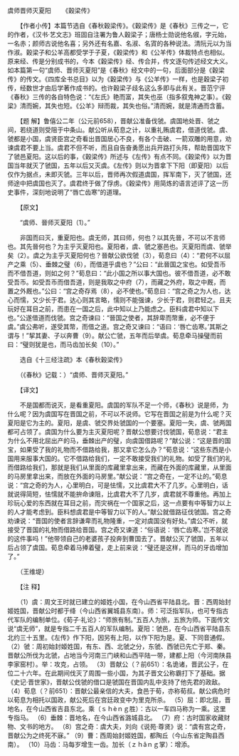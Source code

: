 虞师晋师灭夏阳
　　《穀梁传》

　　【作者小传】本篇节选自《春秋穀梁传》。《穀梁传》是《春秋》三传之一，它的作者，《汉书·艺文志》班固自注署为鲁人穀梁子；唐杨士勋说他名俶，字元始，一名赤；颜师古说他名喜；另外还有名嘉、名淑、名寊的各种说法。清阮元以为当作淑。穀梁子和公羊高都受学于子夏，《穀梁传》和《公羊传》体裁特点也相似。原来经、传是分别成书的，今本《穀梁传》经、传合并，传文逐句传述经文大义。如本篇第一句“虞师、晋师灭夏阳”是《春秋》经文中的一句，后面部分是《穀梁传》的传文。《四库全书总目》以为《穀梁传》与《公羊传》一样，也是穀梁子初传，经数世才由后学著作成书的。也许穀梁子歧名这么多即与此有关。晋范宁评《春秋》三传的各自特色说：“《左氏》艳而富，其失也巫（指多叙鬼神之事）。《穀梁》清而婉，其失也短。《公羊》辩而裁，其失也俗。”清而婉，就是清通而含蓄。

　　【题 解】鲁僖公二年（公元前658），晋献公准备伐虢。虞国地处晋、虢之间，若绕道则受阻于中条山。献公听从荀息之计，以重礼贿虞君，借道伐虢。虞、虢都是小国，虞贤臣宫之奇看出晋国居心不良，有各个击破、一箭双雕的用意，劝谏虞君不要上当。虞君不但不听，而且自告奋勇愿出兵开路打头阵，帮助晋国攻下了虢邑夏阳。这以后的事，《穀梁传》所述与《左传》有点不同。《穀梁传》以为晋国当年就灭了虢国，五年以后又灭虞。《左传》则以为晋拿下下阳（即夏阳）以后仅作为据点，未即灭虢。三年以后，晋师再次假道虞国，挥军南下，灭了虢国，还师途中把虞国也灭了。虞君终于做了俘虏。《穀梁传》用简炼的语言述评了这一历史事件，深刻地说明了“唇亡齿寒”的道理。

　　【原文】 

　　“虞师、晉师灭夏阳（1）。” 

　　非国而曰灭，重夏阳也。虞无师，其曰师，何也？以其先晉，不可以不言师也。其先晉何也？为主乎灭夏阳也。夏阳者，虞、虢之塞邑也。灭夏阳而虞、虢举矣（2）。虞之为主乎灭夏阳何也？晉献公欲伐虢（3），荀息曰（4）：“君何不以屈产之乘（5）、垂棘之璧（6），而借道乎虞也？”公曰：“此晉国之宝也。如受吾币而不借吾道，则如之何？”荀息曰：“此小国之所以事大国也。彼不借吾道，必不敢受吾币。如受吾币而借吾道，则是我取之中府（7），而藏之外府，取之中厩，而置之外厩也。”公曰：“宫之奇存焉（8），必不使也。”荀息曰：“宫之奇之为人也，达心而懦，又少长于君。达心则其言略，懦则不能强谏，少长于君，则君轻之。且夫玩好在耳目之前，而患在一国之后，此中知以上乃能虑之。臣料虞君中知以下也。”公遂借道而伐虢。宫之奇谏曰：“晉国之使者，其辞卑而幣重，必不便于虞。”虞公弗听，遂受其幣，而借之道。宫之奇又谏曰：“语曰：‘唇亡齿寒。’其斯之谓与！”挈其妻、子以奔曹（9）。献公亡虢，五年而后举虞。荀息牵马操璧而前曰：“璧则犹是也，而马齿加长矣（10）。”

　　选自《十三经注疏》本《春秋穀梁传》　　

　　（《春秋》记载：）“虞师、晋师灭夏阳。” 

　　【译文】

　　不是国都而说灭，是看重夏阳。虞国的军队不足一个师，《春秋》说是师，为什么呢？因为虞国写在晋国之前，不可以不说师。它写在晋国之前是为什么呢？灭夏阳是它为主的。夏阳，是虞、虢交界处虢国的一个要塞。夏阳一失，虞、虢两国都可占领了。虞国为什么要为主灭夏阳呢？晋献公想要讨伐虢国，荀息说：“君主为什么不用北屈出产的马，垂棘出产的璧，向虞国借路呢？”献公说：“这是晋的国宝，如果受了我的礼物而不借路给我，那又拿它怎么办？”荀息说：“这些东西是小国用来服事大国的。它不借路给我们，一定不敢接受我们的礼物。如受了我们的礼而借路给我们，那就是我们从里面的库藏里拿出来，而藏在外面的库藏里，从里面的马房里拿出来，而放在外面的马房里。”献公说：“宫之奇在，一定不让的。”荀息说：“宫之奇的为人，心里明白，可是怯懦，又比虞君大不了几岁。心里明白，话就说得简短，怯懦就不能拚命谏阻，比虞君大不了几岁，虞君就不尊重他。再加上珍玩心爱的东西就在耳目之前，而灾祸在一个国家之后，这一点要有中等智力以上的人才能考虑到。臣料想虞君是中等智力以下的人。”献公就借路征伐虢国。宫之奇劝谏说：“晋国的使者言辞谦卑而礼物隆重，一定对虞国没有好处。”虞公不听，就接受了晋国的礼物而借路给晋国。宫之奇又谏道：“俗语说：‘唇亡齿寒。’岂不就说的这件事吗！”他带领自己的老婆孩子投奔到曹国去了。晋献公灭了虢国，五年以后占领了虞国。荀息牵着马捧着璧，走上前来说：“璧还是这样，而马的牙齿增加了。”

　　（王维堤）

　　【注 释】 

　　（1）虞：周文王时就已建立的姬姓小国，在今山西省平陆县北。晋：西周始封姬姓国，晋献公时都于绛（今山西省翼城县东南）。师：可泛指军队，也可专指古代军队的编制单位。《荀子·礼论》：“师旅有制。”五百人为旅，五旅为师。下面传文说“虞无师”，就是专指二千五百人的军队编制。夏阳：虢邑，在今山西省平陆县东北约三十五里。《左传》作下阳，因另有上阳，以作下阳为是。夏、下同音通假。 （2）虢：周初始封姬姓国，有东、西、北虢之分，东虢、西虢已先亡于郑、秦。晋献公所伐为北虢，占地当今河南三门峡和山西平陆一带，建都上阳（今河南陕县李家窑村）。举：攻克，占领。 （3）晋献公（？前651）：名诡诸，晋武公子，在位二十六年。在此期间伐灭了周围一些小国，为其子晋文公称霸打下了基础。据《史记·晋世家》，晋献公伐虢的借口是虢国在晋国内乱中支持了他先君的政敌。 （4）荀息（？前651）：晋献公最亲信的大夫，食邑于荀，亦称荀叔。献公病危时以荀息为相托以国政，献公死后在宫廷政变中为里克所杀。 （5）屈：即北屈，晋地名，在今山西省吉县东北。乘（ｓｈèｎｇ胜）：古以一车四马称为一乘。这里专指马。 （6）垂棘：晋地名，在今山西省潞城县北。 （7）府：古时国家收藏财物、文书的地方。 （8）宫之奇：虞大夫，刘向《说苑·尊贤》说：“虞有宫之奇，晋献公为之终死不寐。” （9）曹：西周始封姬姓国，都陶丘（今山东省定陶县西南）。 （10）马齿：马每岁增生一齿。加长（ｚｈǎｎｇ掌）：增添。 


